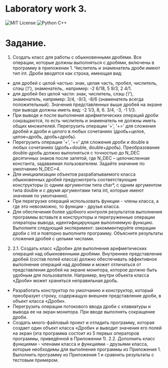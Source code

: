 # Laboratory work 3.
<img src="https://img.shields.io/github/license/mightyK1ngRichard/IU5?color=brightgreen" alt="MIT License"> <img src="https://img.shields.io/badge/language-C++-purple.svg" alt="Python C++">

# Задание. 
1. 
    Создать класс для работы с обыкновенными дробями. Все операции, которые должны выполняться с дробями, включены в программу в приложении 1. 
Числитель и знаменатель дроби имеют тип int.
Дроби вводятся как строка, имеющая вид:
- для дробей с целой частью: знак, целая часть, пробел, числитель, слэш (‘/’), знаменатель,. например: -2 6/18,  5 9/3, 2 4/1. 
- для дробей без целой части: знак, числитель, слэш (‘/’), знаменатель,
например: 3/4,  -9/3,  -8/6 (знаменатель всегда положительный).
Значения представленных выше дробей на экране при выводе должны иметь вид:
-2 1/3, 8, 6.
3/4, -3, -1 1/3. 
- При выводе и после выполнения арифметических операций дроби сокращаются, то есть числитель и знаменатель не должны иметь общих множителей.
Перегрузить операции '+', '+='  для сложения дробей и дроби и целого в любых сочетаниях (дробь+целое, целое+дробь, дробь+дробь).
- Перегрузить операции '+', '+='  для сложения дроби и double в любых сочетаниях (дробь+double, double+дробь). Преобразование double-дробь должно выполняться с точностью до N_DEC десятичных знаков после запятой, где N_DEC – целочисленная константа, задаваемая пользователем. Задайте значение по умолчанию N_DEC=4.
- Для инициализации объектов разрабатываемого класса обыкновенных дробей предусмотреть соответствующие конструкторы (с одним аргументом типа char*, с одним аргументом типа double и с двумя аргументами типа int, которые имеют значения по умолчанию).
- При перегрузке операций использовать функции - члены класса, а где это невозможно, то функции - друзья класса.
- Для обеспечения более удобного контроля результатов выполнения программы вставьте в конструкторы и перегруженные операции операторы вывода, идентифицирующие выполняемую функцию.
Выполните следующий эксперимент: закомментируйте операции дроби с int и повторно выполните программу. Объясните результаты сложения дробей с целыми числами.

2.
    2.1. Создать класс «Дроби» для выполнения арифметических операций над обыкновенными дробями. Внутреннее представление дробей (состав полей класса) должно обеспечивать эффективное выполнение операций над дробями и может отличаться от представления дробей на экране монитора, которое должно быть удобным для пользователя. Например, внутри объекта класса «Дроби» может храниться неправильная дробь. 
- Разработать конструктор по умолчанию и конструктор, который преобразует строку, содержащую внешнее представление дроби, в объект класса «Дроби». 
- Перегрузить операции потокового ввода дроби с клавиатуры и вывода ее на экран монитора. При вводе выполнять сокращение дроби.
- Создать много-файловый проект и отладить программу, которая создает один объект класса «Дроби» и выводит значения его полей на экран (эта программа состоит из 5 первых операторов программы, приведённой в Приложении 1).
    2.2. Дополнить класс функциями - членами класса и функциями - друзьями класса, которые необходимы для выполнения программы из Приложения 1. 
Выполнить программу из Приложения 1 и сравнить результаты с тестовым примером.
